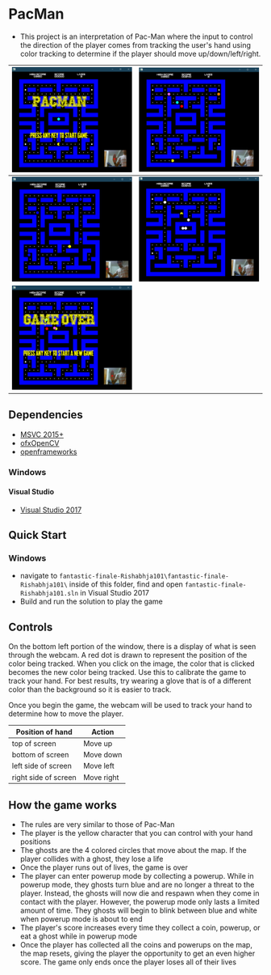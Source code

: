 # PacMan

- This project is an interpretation of Pac-Man where the input to control the direction of the player comes from tracking the user's hand using color tracking to determine if the player should move up/down/left/right.


![](images/image_1.png) | ![](images/image_2.png)
------------------------|------------------------
![](images/image_3.png) | ![](images/image_4.png)
![](images/image_5.png) |                        

## Dependencies

- [MSVC 2015+](https://visualstudio.microsoft.com/)
- [ofxOpenCV](https://openframeworks.cc/documentation/ofxOpenCv/)
- [openframeworks](https://openframeworks.cc/download/)

### Windows

#### Visual Studio
- [Visual Studio 2017](https://visualstudio.microsoft.com/)

## Quick Start

### Windows

- navigate to `fantastic-finale-Rishabhja101\fantastic-finale-Rishabhja101\` inside of this folder, find and open `fantastic-finale-Rishabhja101.sln` in Visual Studio 2017
- Build and run the solution to play the game

## Controls

On the bottom left portion of the window, there is a display of what is seen through the webcam.
A red dot is drawn to represent the position of the color being tracked. When you click on the image, the color that is clicked becomes the new color being tracked. Use this to calibrate the game to track your hand. For best results, try wearing a glove that is of a different color than the background so it is easier to track.

Once you begin the game, the webcam will be used to track your hand to determine how to move the player.

| Position of hand     | Action     |
|----------------------|------------|
| top of screen        | Move up    |
| bottom of screen     | Move down  |
| left side of screen  | Move left  |
| right side of screen | Move right |

## How the game works

- The rules are very similar to those of Pac-Man
- The player is the yellow character that you can control with your hand positions
- The ghosts are the 4 colored circles that move about the map. If the player collides with a ghost, they lose a life
- Once the player runs out of lives, the game is over
- The player can enter powerup mode by collecting a powerup. While in powerup mode, they ghosts turn blue and are no longer a threat to the player. Instead, the ghosts will now die and respawn when they come in contact with the player. However, the powerup mode only lasts a limited amount of time. They ghosts will begin to blink between blue and white when powerup mode is about to end
- The player's score increases every time they collect a coin, powerup, or eat a ghost while in powerup mode
- Once the player has collected all the coins and powerups on the map, the map resets, giving the player the opportunity to get an even higher score. The game only ends once the player loses all of their lives
